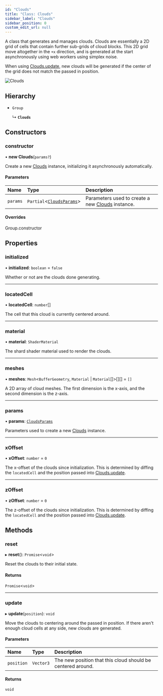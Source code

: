```yaml
---
id: "Clouds"
title: "Class: Clouds"
sidebar_label: "Clouds"
sidebar_position: 0
custom_edit_url: null
---
```


A class that generates and manages clouds. Clouds are essentially a 2D grid of cells that contain further sub-grids of
cloud blocks. This 2D grid move altogether in the `+x` direction, and is generated at the start asynchronously using
web workers using simplex noise.

When using [Clouds.update](Clouds.md#update-128), new clouds will be generated if the center of the grid
does not match the passed in position.

![Clouds](/img/clouds.png)

## Hierarchy

- `Group`

  ↳ **`Clouds`**

## Constructors

### constructor

• **new Clouds**(`params?`)

Create a new [Clouds](Clouds.md) instance, initializing it asynchronously automatically.

#### Parameters

| Name | Type | Description |
| :------ | :------ | :------ |
| `params` | `Partial`<[`CloudsParams`](../modules.md#cloudsparams-128)\> | Parameters used to create a new [Clouds](Clouds.md) instance. |

#### Overrides

Group.constructor

## Properties

### initialized

• **initialized**: `boolean` = `false`

Whether or not are the clouds done generating.

___

### locatedCell

• **locatedCell**: `number`[]

The cell that this cloud is currently centered around.

___

### material

• **material**: `ShaderMaterial`

The shard shader material used to render the clouds.

___

### meshes

• **meshes**: `Mesh`<`BufferGeometry`, `Material` \| `Material`[]\>[][] = `[]`

A 2D array of cloud meshes. The first dimension is the x-axis, and the second dimension is the z-axis.

___

### params

• **params**: [`CloudsParams`](../modules.md#cloudsparams-128)

Parameters used to create a new [Clouds](Clouds.md) instance.

___

### xOffset

• **xOffset**: `number` = `0`

The x-offset of the clouds since initialization. This is determined by diffing the `locatedCell` and the
position passed into [Clouds.update](Clouds.md#update-128).

___

### zOffset

• **zOffset**: `number` = `0`

The z-offset of the clouds since initialization. This is determined by diffing the `locatedCell` and the
position passed into [Clouds.update](Clouds.md#update-128).

## Methods

### reset

▸ **reset**(): `Promise`<`void`\>

Reset the clouds to their initial state.

#### Returns

`Promise`<`void`\>

___

### update

▸ **update**(`position`): `void`

Move the clouds to centering around the passed in position. If there aren't enough cloud
cells at any side, new clouds are generated.

#### Parameters

| Name | Type | Description |
| :------ | :------ | :------ |
| `position` | `Vector3` | The new position that this cloud should be centered around. |

#### Returns

`void`

